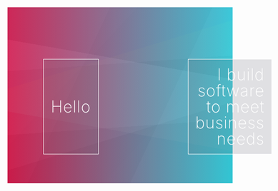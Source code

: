 <!--
**mvellandi/mvellandi** is a ✨ _special_ ✨ repository because its `README.md` (this file) appears on your GitHub profile.

Here are some ideas to get you started:

- 🔭 I’m currently working on ...
- 🌱 I’m currently learning ...
- 👯 I’m looking to collaborate on ...
- 🤔 I’m looking for help with ...
- 💬 Ask me about ...
- 📫 How to reach me: ...
- 😄 Pronouns: ...
- ⚡ Fun fact: ...
-->

<div style="
  display: flex; flex-direction: row; justify-content: space-between; width: 100%; box-sizing: border-box; padding: 5rem 3rem 1.8rem 5rem; gap: 200px;
  background-image: linear-gradient(10deg, rgba(255,255,255, 0) 0%, rgba(255,255,255, 0) 33.333%,rgba(203, 203, 203, 0.05) 33.333%, rgba(203, 203, 203, 0.05) 66.666%,rgba(48, 48, 48, 0.05) 66.666%, rgba(48, 48, 48, 0.05) 99.999%),linear-gradient(295deg, rgba(90, 90, 90, 0.05) 0%, rgba(90, 90, 90, 0.05) 33.333%,rgba(23, 23, 23, 0.05) 33.333%, rgba(23, 23, 23, 0.05) 66.666%,rgba(71, 71, 71, 0.05) 66.666%, rgba(71, 71, 71, 0.05) 99.999%),linear-gradient(313deg, rgba(186, 186, 186, 0.05) 0%, rgba(186, 186, 186, 0.05) 33.333%,rgba(174, 174, 174, 0.05) 33.333%, rgba(174, 174, 174, 0.05) 66.666%,rgba(196, 196, 196, 0.05) 66.666%, rgba(196, 196, 196, 0.05) 99.999%),linear-gradient(356deg, rgba(2, 2, 2, 0.05) 0%, rgba(2, 2, 2, 0.05) 33.333%,rgba(110, 110, 110, 0.05) 33.333%, rgba(110, 110, 110, 0.05) 66.666%,rgba(207, 207, 207, 0.05) 66.666%, rgba(207, 207, 207, 0.05) 99.999%),linear-gradient(343deg, rgba(39, 39, 39, 0.05) 0%, rgba(39, 39, 39, 0.05) 33.333%,rgba(145, 145, 145, 0.05) 33.333%, rgba(145, 145, 145, 0.05) 66.666%,rgba(81,81,178, 0.05) 66.666%, rgba(81,81,178, 0.05) 99.999%),linear-gradient(90deg, rgb(232,16,73),rgb(42,225,242));
">
  <p style="display: flex; flex-direction: column; justify-content: center; font-size: 36px; border: 1px solid white; color: white; background-color: rgba(106,105,119,0.2); line-height: 1; padding: 1rem;
    font-weight: 200; letter-spacing: 1px;
  "><span>Hello</span></p>
  <p style="width: 100%; text-align: right; text-wrap: balance; font-size: 36px; border: 1px solid white; color: white; background-color: rgba(106,105,119,0.2); line-height: 1; padding: 1rem;
    font-weight: 200; letter-spacing: 1px;
  "><span>I build software to meet business needs</span></p>
</div>